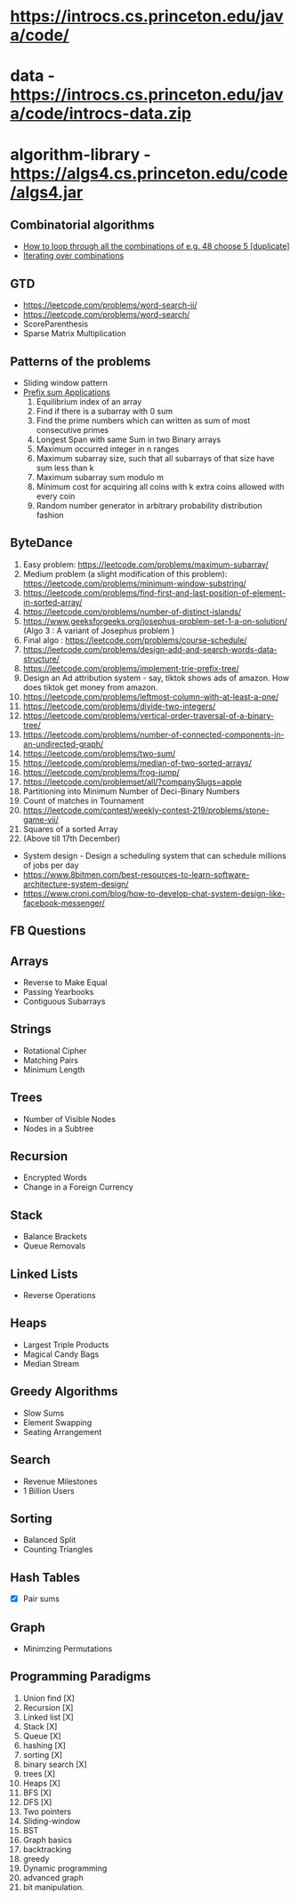 # https://introcs.cs.princeton.edu/java/code/
# data - https://introcs.cs.princeton.edu/java/code/introcs-data.zip
# algorithm-library - https://algs4.cs.princeton.edu/code/algs4.jar

## Combinatorial algorithms
* [How to loop through all the combinations of e.g. 48 choose 5 [duplicate]](https://stackoverflow.com/questions/8375452/how-to-loop-through-all-the-combinations-of-e-g-48-choose-5)
* [Iterating over combinations](https://codereview.stackexchange.com/questions/211783/iterating-over-combinations)

## GTD

* https://leetcode.com/problems/word-search-ii/
* https://leetcode.com/problems/word-search/  
* ScoreParenthesis
* Sparse Matrix Multiplication

## Patterns of the problems

* Sliding window pattern
* [Prefix sum Applications](https://www.geeksforgeeks.org/prefix-sum-array-implementation-applications-competitive-programming/)
    1. Equilibrium index of an array
    1. Find if there is a subarray with 0 sum
    1. Find the prime numbers which can written as sum of most consecutive primes
    1. Longest Span with same Sum in two Binary arrays
    1. Maximum occurred integer in n ranges
    1. Maximum subarray size, such that all subarrays of that size have sum less than k
    1. Maximum subarray sum modulo m
    1. Minimum cost for acquiring all coins with k extra coins allowed with every coin
    1. Random number generator in arbitrary probability distribution fashion
## ByteDance

1. Easy problem: https://leetcode.com/problems/maximum-subarray/
2. Medium problem (a slight modification of this problem): https://leetcode.com/problems/minimum-window-substring/
3. https://leetcode.com/problems/find-first-and-last-position-of-element-in-sorted-array/
4. https://leetcode.com/problems/number-of-distinct-islands/
6. https://www.geeksforgeeks.org/josephus-problem-set-1-a-on-solution/ (Algo 3 : A variant of Josephus problem )
7. Final algo : https://leetcode.com/problems/course-schedule/
8. https://leetcode.com/problems/design-add-and-search-words-data-structure/
9. https://leetcode.com/problems/implement-trie-prefix-tree/
10. Design an Ad attribution system - say, tiktok shows ads of amazon. How does tiktok get money from amazon.
11. https://leetcode.com/problems/leftmost-column-with-at-least-a-one/
12. https://leetcode.com/problems/divide-two-integers/
13. https://leetcode.com/problems/vertical-order-traversal-of-a-binary-tree/
14. https://leetcode.com/problems/number-of-connected-components-in-an-undirected-graph/
15. https://leetcode.com/problems/two-sum/
16. https://leetcode.com/problems/median-of-two-sorted-arrays/
17. https://leetcode.com/problems/frog-jump/    
18. https://leetcode.com/problemset/all/?companySlugs=apple
19. Partitioning into Minimum Number of Deci-Binary Numbers
20. Count of matches in Tournament
21. https://leetcode.com/contest/weekly-contest-219/problems/stone-game-vii/
22. Squares of a sorted Array
23. (Above till 17th December)

* System design - Design a scheduling system that can schedule millions of jobs per day
* https://www.8bitmen.com/best-resources-to-learn-software-architecture-system-design/
* https://www.cronj.com/blog/how-to-develop-chat-system-design-like-facebook-messenger/

## FB Questions

## Arrays
* Reverse to Make Equal
* Passing Yearbooks
* Contiguous Subarrays

## Strings
* Rotational Cipher 
* Matching Pairs 
* Minimum Length

## Trees
* Number of Visible Nodes
* Nodes in a Subtree

## Recursion
* Encrypted Words
* Change in a Foreign Currency

## Stack
* Balance Brackets
* Queue Removals

## Linked Lists
* Reverse Operations

## Heaps
* Largest Triple Products
* Magical Candy Bags
* Median Stream

## Greedy Algorithms
* Slow Sums
* Element Swapping
* Seating Arrangement

## Search
* Revenue Milestones
* 1 Billion Users

## Sorting
* Balanced Split
* Counting Triangles

## Hash Tables
- [x] Pair sums

## Graph
* Minimzing Permutations

## Programming Paradigms

1. Union find  [X]
1. Recursion [X]
1. Linked list [X]
1. Stack [X]
1. Queue [X]
1. hashing [X]
1. sorting [X]
1. binary search [X]
1. trees [X]
1. Heaps [X]
1. BFS [X]
1. DFS [X]
1. Two pointers 
1. Sliding-window 
1. BST 
1. Graph basics 
1. backtracking 
1. greedy 
1. Dynamic programming 
1. advanced graph 
1. bit manipulation.